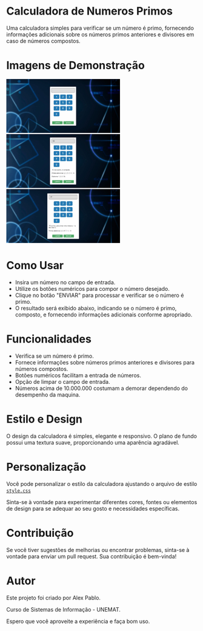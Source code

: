 # Calculadora de Numeros Primos
Uma calculadora simples para verificar se um número é primo, fornecendo informações adicionais sobre os números primos anteriores e divisores em caso de números compostos.

# Imagens de Demonstração

<p float="left">
  <img src="imagens/tela1.JPG" width="300" />
  <img src="imagens/tela2.JPG" width="300" /> 
  <img src="imagens/tela3.JPG" width="300" />
</p>

# Como Usar
- Insira um número no campo de entrada.
- Utilize os botões numéricos para compor o número desejado.
- Clique no botão "ENVIAR" para processar e verificar se o número é primo.
- O resultado será exibido abaixo, indicando se o número é primo, composto, e fornecendo informações adicionais conforme apropriado.

# Funcionalidades
- Verifica se um número é primo.
- Fornece informações sobre números primos anteriores e divisores para números compostos.
- Botões numéricos facilitam a entrada de números.
- Opção de limpar o campo de entrada.
- Números acima de 10.000.000 costumam a demorar dependendo do desempenho da maquina.

# Estilo e Design
O design da calculadora é simples, elegante e responsivo. O plano de fundo possui uma textura suave, proporcionando uma aparência agradável.

# Personalização
Você pode personalizar o estilo da calculadora ajustando o arquivo de estilo [`style.css`](style.css)

Sinta-se à vontade para experimentar diferentes cores, fontes ou elementos de design para se adequar ao seu gosto e necessidades específicas.

# Contribuição
Se você tiver sugestões de melhorias ou encontrar problemas, sinta-se à vontade para enviar um pull request. Sua contribuição é bem-vinda!

# Autor
Este projeto foi criado por Alex Pablo.

Curso de Sistemas de Informação - UNEMAT.

Espero que você aproveite a experiência e faça bom uso.
